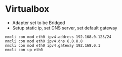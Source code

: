 # Virtualbox

- Adapter set to be Bridged
- Setup static ip, set DNS server, set default gateway

````
nmcli con mod eth0 ipv4.address 192.168.0.123/24
nmcli con mod eth0 ipv4.dns 8.8.8.8
nmcli con mod eth0 ipv4.gateway 192.168.0.1
nmcli con up eth0
````    

